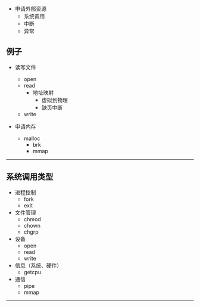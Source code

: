 * 申请外部资源
    * 系统调用
    * 中断
    * 异常

## 例子

* 读写文件
    * open
    * read
        * 地址映射
            * 虚拟到物理
            * 缺页中断
    * write

* 申请内存
    * malloc
        * brk
        * mmap

---

## 系统调用类型

* 进程控制
    * fork
    * exit
* 文件管理
    * chmod
    * chown
    * chgrp
* 设备
    * open
    * read
    * write
* 信息（系统、硬件）
    * getcpu
* 通信
    * pipe
    * mmap

---
